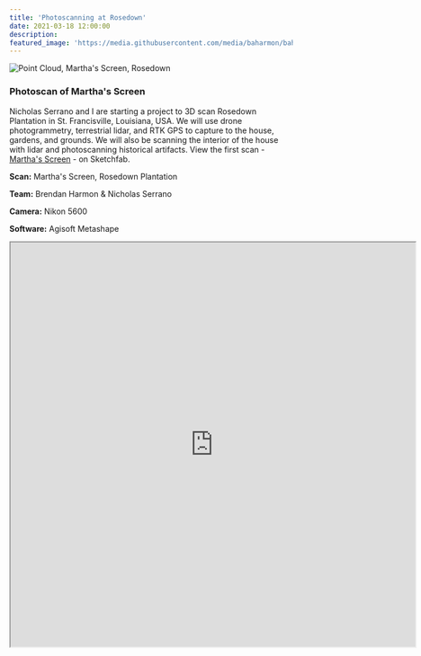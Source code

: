 ```yaml
---
title: 'Photoscanning at Rosedown'
date: 2021-03-18 12:00:00
description:
featured_image: 'https://media.githubusercontent.com/media/baharmon/baharmon.github.io/master/images/rosedown/marthas-screen.png'
---
```


![Point Cloud, Martha's Screen, Rosedown](https://media.githubusercontent.com/media/baharmon/baharmon.github.io/master/images/rosedown/marthas-screen.png)

### Photoscan of Martha's Screen

Nicholas Serrano and I are starting a project to
3D scan Rosedown Plantation in St. Francisville, Louisiana, USA.
We will use drone photogrammetry, terrestrial lidar, and RTK GPS
to capture to the house, gardens, and grounds.
We will also be scanning the interior of the house with lidar
and photoscanning historical artifacts.
View the first scan -
[Martha's Screen](https://skfb.ly/6ZMrp) -
on Sketchfab.

**Scan:** Martha's Screen, Rosedown Plantation

**Team:** Brendan Harmon & Nicholas Serrano

**Camera:** Nikon 5600

**Software:** Agisoft Metashape

<div class="sketchfab-embed-wrapper">
    <iframe title="Point Cloud, Martha's Screen, Rosedown" width="720" height="720" src="https://sketchfab.com/models/bea9d9cfd38443888479ab1ee3303623/embed">
    </iframe>
</div>
